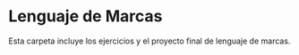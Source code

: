 # Lenguaje de Marcas

Esta carpeta incluye los ejercicios y el proyecto final de lenguaje de marcas.

